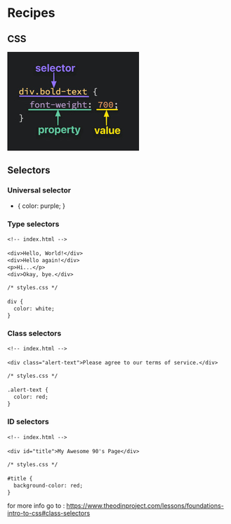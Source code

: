 # Recipes
## CSS 

![cssProp01](./images/cssProp01.jpg)

## Selectors

### Universal selector

* {
  color: purple;
}

### Type selectors
``` 
<!-- index.html -->

<div>Hello, World!</div>
<div>Hello again!</div>
<p>Hi...</p>
<div>Okay, bye.</div>
``` 

``` 
/* styles.css */

div {
  color: white;
}
``` 

### Class selectors
```
<!-- index.html -->

<div class="alert-text">Please agree to our terms of service.</div>
```
```
/* styles.css */

.alert-text {
  color: red;
}
```

### ID selectors
```
<!-- index.html -->

<div id="title">My Awesome 90's Page</div>
```
```
/* styles.css */

#title {
  background-color: red;
}
```
for more info go to : https://www.theodinproject.com/lessons/foundations-intro-to-css#class-selectors